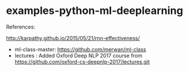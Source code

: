 # examples-python-ml-deeplearning

References:

http://karpathy.github.io/2015/05/21/rnn-effectiveness/

- ml-class-master: https://github.com/merwan/ml-class
- lectures : Added Oxford Deep NLP 2017 course from https://github.com/oxford-cs-deepnlp-2017/lectures.git

